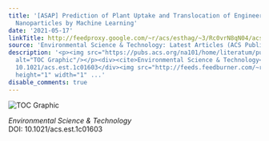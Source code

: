 ```yaml
---
title: '[ASAP] Prediction of Plant Uptake and Translocation of Engineered Metallic
  Nanoparticles by Machine Learning'
date: '2021-05-17'
linkTitle: http://feedproxy.google.com/~r/acs/esthag/~3/Rc0vrN8qN04/acs.est.1c01603
source: 'Environmental Science & Technology: Latest Articles (ACS Publications)'
description: '<p><img src="https://pubs.acs.org/na101/home/literatum/publisher/achs/journals/content/esthag/0/esthag.ahead-of-print/acs.est.1c01603/20210517/images/medium/es1c01603_0007.gif"
  alt="TOC Graphic"/></p><div><cite>Environmental Science & Technology</cite></div><div>DOI:
  10.1021/acs.est.1c01603</div><img src="http://feeds.feedburner.com/~r/acs/esthag/~4/Rc0vrN8qN04"
  height="1" width="1" ...'
disable_comments: true
---
```

<p><img src="https://pubs.acs.org/na101/home/literatum/publisher/achs/journals/content/esthag/0/esthag.ahead-of-print/acs.est.1c01603/20210517/images/medium/es1c01603_0007.gif" alt="TOC Graphic"/></p><div><cite>Environmental Science & Technology</cite></div><div>DOI: 10.1021/acs.est.1c01603</div><img src="http://feeds.feedburner.com/~r/acs/esthag/~4/Rc0vrN8qN04" height="1" width="1" ...